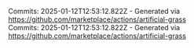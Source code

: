Commits: 2025-01-12T12:53:12.822Z - Generated via https://github.com/marketplace/actions/artificial-grass
<br>
Commits: 2025-01-12T12:53:12.822Z - Generated via https://github.com/marketplace/actions/artificial-grass
<br>
